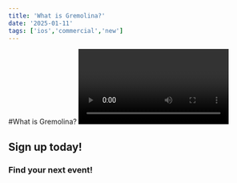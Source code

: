 ```yaml
---
title: 'What is Gremolina?'
date: '2025-01-11'
tags: ['ios','commercial','new']
---
```


#What is Gremolina?
<Video id="2gGNC-Ft4io38po9" />
## Sign up today!
### Find your next event!
